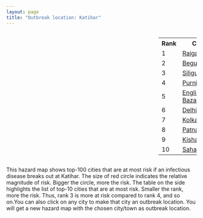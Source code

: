 ```yaml
---
layout: page
title: "Outbreak location: Katihar"
---
```

<div style="width: 100%; overflow: auto;">
<div style="width: 75%; float: left;">
<div id="mapid">
<script src="https://buda-magenta.github.io/hazard_map/load_map.js"></script>

<script>
var marker_outbreak = L.marker([25.560900, 87.647654],{"autoPan": true}).addTo(map); marker_outbreak.bindTooltip("Katihar").openTooltip();

var circle_1 = L.circle([25.680654, 88.124646], {"pane": "markerPane", "color": "red", "fill": true, "fillOpacity": 0.2, "fillRule": "evenodd", "lineCap": "round", "lineJoin": "round", "opacity": 1.0, "radius": 68097, "stroke": true, "weight": 3}).addTo(map);
circle_1.bindTooltip("Raiganj<br>rank: 1<br>hazard index: 0.068097")
circle_1.bindPopup('<a href="https://buda-magenta.github.io/hazard_map/Raiganj">Raiganj</a>')

var circle_2 = L.circle([25.512719, 86.090571], {"pane": "markerPane", "color": "red", "fill": true, "fillOpacity": 0.2, "fillRule": "evenodd", "lineCap": "round", "lineJoin": "round", "opacity": 1.0, "radius": 66455, "stroke": true, "weight": 3}).addTo(map);
circle_2.bindTooltip("Begusarai<br>rank: 2<br>hazard index: 0.066455")
circle_2.bindPopup('<a href="https://buda-magenta.github.io/hazard_map/Begusarai">Begusarai</a>')

var circle_3 = L.circle([26.716413, 88.430992], {"pane": "markerPane", "color": "red", "fill": true, "fillOpacity": 0.2, "fillRule": "evenodd", "lineCap": "round", "lineJoin": "round", "opacity": 1.0, "radius": 41022, "stroke": true, "weight": 3}).addTo(map);
circle_3.bindTooltip("Siliguri<br>rank: 3<br>hazard index: 0.041023")
circle_3.bindPopup('<a href="https://buda-magenta.github.io/hazard_map/Siliguri">Siliguri</a>')

var circle_4 = L.circle([26.000000, 87.500000], {"pane": "markerPane", "color": "red", "fill": true, "fillOpacity": 0.2, "fillRule": "evenodd", "lineCap": "round", "lineJoin": "round", "opacity": 1.0, "radius": 40676, "stroke": true, "weight": 3}).addTo(map);
circle_4.bindTooltip("Purnia<br>rank: 4<br>hazard index: 0.040676")
circle_4.bindPopup('<a href="https://buda-magenta.github.io/hazard_map/Purnia">Purnia</a>')

var circle_5 = L.circle([24.965712, 88.127778], {"pane": "markerPane", "color": "red", "fill": true, "fillOpacity": 0.2, "fillRule": "evenodd", "lineCap": "round", "lineJoin": "round", "opacity": 1.0, "radius": 18860, "stroke": true, "weight": 3}).addTo(map);
circle_5.bindTooltip("English Bazar<br>rank: 5<br>hazard index: 0.018860")
circle_5.bindPopup('<a href="https://buda-magenta.github.io/hazard_map/English_Bazar">English Bazar</a>')

var circle_6 = L.circle([28.651718, 77.221939], {"pane": "markerPane", "color": "red", "fill": true, "fillOpacity": 0.2, "fillRule": "evenodd", "lineCap": "round", "lineJoin": "round", "opacity": 1.0, "radius": 17809, "stroke": true, "weight": 3}).addTo(map);
circle_6.bindTooltip("Delhi<br>rank: 6<br>hazard index: 0.017809")
circle_6.bindPopup('<a href="https://buda-magenta.github.io/hazard_map/Delhi">Delhi</a>')

var circle_7 = L.circle([22.541418, 88.357691], {"pane": "markerPane", "color": "red", "fill": true, "fillOpacity": 0.2, "fillRule": "evenodd", "lineCap": "round", "lineJoin": "round", "opacity": 1.0, "radius": 16831, "stroke": true, "weight": 3}).addTo(map);
circle_7.bindTooltip("Kolkata<br>rank: 7<br>hazard index: 0.016831")
circle_7.bindPopup('<a href="https://buda-magenta.github.io/hazard_map/Kolkata">Kolkata</a>')

var circle_8 = L.circle([25.609324, 85.123525], {"pane": "markerPane", "color": "red", "fill": true, "fillOpacity": 0.2, "fillRule": "evenodd", "lineCap": "round", "lineJoin": "round", "opacity": 1.0, "radius": 14185, "stroke": true, "weight": 3}).addTo(map);
circle_8.bindTooltip("Patna<br>rank: 8<br>hazard index: 0.014186")
circle_8.bindPopup('<a href="https://buda-magenta.github.io/hazard_map/Patna">Patna</a>')

var circle_9 = L.circle([26.298638, 87.953148], {"pane": "markerPane", "color": "red", "fill": true, "fillOpacity": 0.2, "fillRule": "evenodd", "lineCap": "round", "lineJoin": "round", "opacity": 1.0, "radius": 12810, "stroke": true, "weight": 3}).addTo(map);
circle_9.bindTooltip("Kishanganj<br>rank: 9<br>hazard index: 0.012810")
circle_9.bindPopup('<a href="https://buda-magenta.github.io/hazard_map/Kishanganj">Kishanganj</a>')

var circle_10 = L.circle([25.832642, 86.614893], {"pane": "markerPane", "color": "red", "fill": true, "fillOpacity": 0.2, "fillRule": "evenodd", "lineCap": "round", "lineJoin": "round", "opacity": 1.0, "radius": 11995, "stroke": true, "weight": 3}).addTo(map);
circle_10.bindTooltip("Saharsa<br>rank: 10<br>hazard index: 0.011995")
circle_10.bindPopup('<a href="https://buda-magenta.github.io/hazard_map/Saharsa">Saharsa</a>')

var circle_11 = L.circle([26.083143, 86.032571], {"pane": "markerPane", "color": "red", "fill": true, "fillOpacity": 0.2, "fillRule": "evenodd", "lineCap": "round", "lineJoin": "round", "opacity": 1.0, "radius": 10270, "stroke": true, "weight": 3}).addTo(map);
circle_11.bindTooltip("Darbhanga<br>rank: 11<br>hazard index: 0.010270")
circle_11.bindPopup('<a href="https://buda-magenta.github.io/hazard_map/Darbhanga">Darbhanga</a>')

var circle_12 = L.circle([23.687130, 86.974659], {"pane": "markerPane", "color": "red", "fill": true, "fillOpacity": 0.2, "fillRule": "evenodd", "lineCap": "round", "lineJoin": "round", "opacity": 1.0, "radius": 7095, "stroke": true, "weight": 3}).addTo(map);
circle_12.bindTooltip("Asansol<br>rank: 12<br>hazard index: 0.007096")
circle_12.bindPopup('<a href="https://buda-magenta.github.io/hazard_map/Asansol">Asansol</a>')

var circle_13 = L.circle([26.180598, 91.753943], {"pane": "markerPane", "color": "red", "fill": true, "fillOpacity": 0.2, "fillRule": "evenodd", "lineCap": "round", "lineJoin": "round", "opacity": 1.0, "radius": 5857, "stroke": true, "weight": 3}).addTo(map);
circle_13.bindTooltip("Guwahati<br>rank: 13<br>hazard index: 0.005858")
circle_13.bindPopup('<a href="https://buda-magenta.github.io/hazard_map/Guwahati">Guwahati</a>')

var circle_14 = L.circle([25.286698, 87.132254], {"pane": "markerPane", "color": "red", "fill": true, "fillOpacity": 0.2, "fillRule": "evenodd", "lineCap": "round", "lineJoin": "round", "opacity": 1.0, "radius": 4614, "stroke": true, "weight": 3}).addTo(map);
circle_14.bindTooltip("Bhagalpur<br>rank: 14<br>hazard index: 0.004615")
circle_14.bindPopup('<a href="https://buda-magenta.github.io/hazard_map/Bhagalpur">Bhagalpur</a>')

var circle_15 = L.circle([26.626484, 88.734077], {"pane": "markerPane", "color": "red", "fill": true, "fillOpacity": 0.2, "fillRule": "evenodd", "lineCap": "round", "lineJoin": "round", "opacity": 1.0, "radius": 4254, "stroke": true, "weight": 3}).addTo(map);
circle_15.bindTooltip("Jalpaiguri<br>rank: 15<br>hazard index: 0.004255")
circle_15.bindPopup('<a href="https://buda-magenta.github.io/hazard_map/Jalpaiguri">Jalpaiguri</a>')

var circle_16 = L.circle([26.838100, 80.934600], {"pane": "markerPane", "color": "red", "fill": true, "fillOpacity": 0.2, "fillRule": "evenodd", "lineCap": "round", "lineJoin": "round", "opacity": 1.0, "radius": 4099, "stroke": true, "weight": 3}).addTo(map);
circle_16.bindTooltip("Lucknow<br>rank: 16<br>hazard index: 0.004099")
circle_16.bindPopup('<a href="https://buda-magenta.github.io/hazard_map/Lucknow">Lucknow</a>')

var circle_17 = L.circle([26.460914, 80.321759], {"pane": "markerPane", "color": "red", "fill": true, "fillOpacity": 0.2, "fillRule": "evenodd", "lineCap": "round", "lineJoin": "round", "opacity": 1.0, "radius": 4057, "stroke": true, "weight": 3}).addTo(map);
circle_17.bindTooltip("Kanpur<br>rank: 17<br>hazard index: 0.004057")
circle_17.bindPopup('<a href="https://buda-magenta.github.io/hazard_map/Kanpur">Kanpur</a>')

var circle_18 = L.circle([27.037755, 88.263176], {"pane": "markerPane", "color": "red", "fill": true, "fillOpacity": 0.2, "fillRule": "evenodd", "lineCap": "round", "lineJoin": "round", "opacity": 1.0, "radius": 2821, "stroke": true, "weight": 3}).addTo(map);
circle_18.bindTooltip("Darjeeling<br>rank: 18<br>hazard index: 0.002822")
circle_18.bindPopup('<a href="https://buda-magenta.github.io/hazard_map/Darjeeling">Darjeeling</a>')

var circle_19 = L.circle([23.535048, 87.338043], {"pane": "markerPane", "color": "red", "fill": true, "fillOpacity": 0.2, "fillRule": "evenodd", "lineCap": "round", "lineJoin": "round", "opacity": 1.0, "radius": 2673, "stroke": true, "weight": 3}).addTo(map);
circle_19.bindTooltip("Durgapur<br>rank: 19<br>hazard index: 0.002674")
circle_19.bindPopup('<a href="https://buda-magenta.github.io/hazard_map/Durgapur">Durgapur</a>')

var circle_20 = L.circle([25.263487, 88.789003], {"pane": "markerPane", "color": "red", "fill": true, "fillOpacity": 0.2, "fillRule": "evenodd", "lineCap": "round", "lineJoin": "round", "opacity": 1.0, "radius": 2396, "stroke": true, "weight": 3}).addTo(map);
circle_20.bindTooltip("Balurghat<br>rank: 20<br>hazard index: 0.002396")
circle_20.bindPopup('<a href="https://buda-magenta.github.io/hazard_map/Balurghat">Balurghat</a>')

var circle_21 = L.circle([26.698885, 88.320030], {"pane": "markerPane", "color": "red", "fill": true, "fillOpacity": 0.2, "fillRule": "evenodd", "lineCap": "round", "lineJoin": "round", "opacity": 1.0, "radius": 2073, "stroke": true, "weight": 3}).addTo(map);
circle_21.bindTooltip("Bagdogra<br>rank: 21<br>hazard index: 0.002073")
circle_21.bindPopup('<a href="https://buda-magenta.github.io/hazard_map/Bagdogra">Bagdogra</a>')

var circle_22 = L.circle([30.909016, 75.851601], {"pane": "markerPane", "color": "red", "fill": true, "fillOpacity": 0.2, "fillRule": "evenodd", "lineCap": "round", "lineJoin": "round", "opacity": 1.0, "radius": 2051, "stroke": true, "weight": 3}).addTo(map);
circle_22.bindTooltip("Ludhiana<br>rank: 22<br>hazard index: 0.002051")
circle_22.bindPopup('<a href="https://buda-magenta.github.io/hazard_map/Ludhiana">Ludhiana</a>')

var circle_23 = L.circle([31.634308, 74.873679], {"pane": "markerPane", "color": "red", "fill": true, "fillOpacity": 0.2, "fillRule": "evenodd", "lineCap": "round", "lineJoin": "round", "opacity": 1.0, "radius": 1418, "stroke": true, "weight": 3}).addTo(map);
circle_23.bindTooltip("Amritsar<br>rank: 23<br>hazard index: 0.001418")
circle_23.bindPopup('<a href="https://buda-magenta.github.io/hazard_map/Amritsar">Amritsar</a>')

var circle_24 = L.circle([23.250000, 87.750000], {"pane": "markerPane", "color": "red", "fill": true, "fillOpacity": 0.2, "fillRule": "evenodd", "lineCap": "round", "lineJoin": "round", "opacity": 1.0, "radius": 1319, "stroke": true, "weight": 3}).addTo(map);
circle_24.bindTooltip("Barddhaman<br>rank: 24<br>hazard index: 0.001319")
circle_24.bindPopup('<a href="https://buda-magenta.github.io/hazard_map/Barddhaman">Barddhaman</a>')

var circle_25 = L.circle([27.876990, 78.137290], {"pane": "markerPane", "color": "red", "fill": true, "fillOpacity": 0.2, "fillRule": "evenodd", "lineCap": "round", "lineJoin": "round", "opacity": 1.0, "radius": 1238, "stroke": true, "weight": 3}).addTo(map);
circle_25.bindTooltip("Aligarh<br>rank: 25<br>hazard index: 0.001239")
circle_25.bindPopup('<a href="https://buda-magenta.github.io/hazard_map/Aligarh">Aligarh</a>')

var circle_26 = L.circle([31.292011, 75.568058], {"pane": "markerPane", "color": "red", "fill": true, "fillOpacity": 0.2, "fillRule": "evenodd", "lineCap": "round", "lineJoin": "round", "opacity": 1.0, "radius": 1095, "stroke": true, "weight": 3}).addTo(map);
circle_26.bindTooltip("Jalandhar<br>rank: 26<br>hazard index: 0.001096")
circle_26.bindPopup('<a href="https://buda-magenta.github.io/hazard_map/Jalandhar">Jalandhar</a>')

var circle_27 = L.circle([24.379576, 88.585573], {"pane": "markerPane", "color": "red", "fill": true, "fillOpacity": 0.2, "fillRule": "evenodd", "lineCap": "round", "lineJoin": "round", "opacity": 1.0, "radius": 1016, "stroke": true, "weight": 3}).addTo(map);
circle_27.bindTooltip("Baharampur<br>rank: 27<br>hazard index: 0.001017")
circle_27.bindPopup('<a href="https://buda-magenta.github.io/hazard_map/Baharampur">Baharampur</a>')

var circle_28 = L.circle([26.671329, 83.364583], {"pane": "markerPane", "color": "red", "fill": true, "fillOpacity": 0.2, "fillRule": "evenodd", "lineCap": "round", "lineJoin": "round", "opacity": 1.0, "radius": 976, "stroke": true, "weight": 3}).addTo(map);
circle_28.bindTooltip("Gorakhpur<br>rank: 28<br>hazard index: 0.000976")
circle_28.bindPopup('<a href="https://buda-magenta.github.io/hazard_map/Gorakhpur">Gorakhpur</a>')

var circle_29 = L.circle([25.220812, 86.517204], {"pane": "markerPane", "color": "red", "fill": true, "fillOpacity": 0.2, "fillRule": "evenodd", "lineCap": "round", "lineJoin": "round", "opacity": 1.0, "radius": 959, "stroke": true, "weight": 3}).addTo(map);
circle_29.bindTooltip("Munger<br>rank: 29<br>hazard index: 0.000960")
circle_29.bindPopup('<a href="https://buda-magenta.github.io/hazard_map/Munger">Munger</a>')

var circle_30 = L.circle([26.148658, 85.340013], {"pane": "markerPane", "color": "red", "fill": true, "fillOpacity": 0.2, "fillRule": "evenodd", "lineCap": "round", "lineJoin": "round", "opacity": 1.0, "radius": 881, "stroke": true, "weight": 3}).addTo(map);
circle_30.bindTooltip("Muzaffarpur<br>rank: 30<br>hazard index: 0.000881")
circle_30.bindPopup('<a href="https://buda-magenta.github.io/hazard_map/Muzaffarpur">Muzaffarpur</a>')

var circle_31 = L.circle([24.476642, 86.606732], {"pane": "markerPane", "color": "red", "fill": true, "fillOpacity": 0.2, "fillRule": "evenodd", "lineCap": "round", "lineJoin": "round", "opacity": 1.0, "radius": 824, "stroke": true, "weight": 3}).addTo(map);
circle_31.bindTooltip("Deoghar<br>rank: 31<br>hazard index: 0.000825")
circle_31.bindPopup('<a href="https://buda-magenta.github.io/hazard_map/Deoghar">Deoghar</a>')

var circle_32 = L.circle([22.707369, 88.374437], {"pane": "markerPane", "color": "red", "fill": true, "fillOpacity": 0.2, "fillRule": "evenodd", "lineCap": "round", "lineJoin": "round", "opacity": 1.0, "radius": 801, "stroke": true, "weight": 3}).addTo(map);
circle_32.bindTooltip("Baranagar<br>rank: 32<br>hazard index: 0.000802")
circle_32.bindPopup('<a href="https://buda-magenta.github.io/hazard_map/Baranagar">Baranagar</a>')

var circle_33 = L.circle([25.133173, 86.525040], {"pane": "markerPane", "color": "red", "fill": true, "fillOpacity": 0.2, "fillRule": "evenodd", "lineCap": "round", "lineJoin": "round", "opacity": 1.0, "radius": 768, "stroke": true, "weight": 3}).addTo(map);
circle_33.bindTooltip("Kharagpur<br>rank: 33<br>hazard index: 0.000768")
circle_33.bindPopup('<a href="https://buda-magenta.github.io/hazard_map/Kharagpur">Kharagpur</a>')

var circle_34 = L.circle([27.177366, 78.389912], {"pane": "markerPane", "color": "red", "fill": true, "fillOpacity": 0.2, "fillRule": "evenodd", "lineCap": "round", "lineJoin": "round", "opacity": 1.0, "radius": 752, "stroke": true, "weight": 3}).addTo(map);
circle_34.bindTooltip("Firozabad<br>rank: 34<br>hazard index: 0.000752")
circle_34.bindPopup('<a href="https://buda-magenta.github.io/hazard_map/Firozabad">Firozabad</a>')

var circle_35 = L.circle([24.796436, 85.007956], {"pane": "markerPane", "color": "red", "fill": true, "fillOpacity": 0.2, "fillRule": "evenodd", "lineCap": "round", "lineJoin": "round", "opacity": 1.0, "radius": 723, "stroke": true, "weight": 3}).addTo(map);
circle_35.bindTooltip("Gaya<br>rank: 35<br>hazard index: 0.000723")
circle_35.bindPopup('<a href="https://buda-magenta.github.io/hazard_map/Gaya">Gaya</a>')

var circle_36 = L.circle([23.795281, 86.430964], {"pane": "markerPane", "color": "red", "fill": true, "fillOpacity": 0.2, "fillRule": "evenodd", "lineCap": "round", "lineJoin": "round", "opacity": 1.0, "radius": 700, "stroke": true, "weight": 3}).addTo(map);
circle_36.bindTooltip("Dhanbad<br>rank: 36<br>hazard index: 0.000700")
circle_36.bindPopup('<a href="https://buda-magenta.github.io/hazard_map/Dhanbad">Dhanbad</a>')

var circle_37 = L.circle([27.484460, 94.901945], {"pane": "markerPane", "color": "red", "fill": true, "fillOpacity": 0.2, "fillRule": "evenodd", "lineCap": "round", "lineJoin": "round", "opacity": 1.0, "radius": 664, "stroke": true, "weight": 3}).addTo(map);
circle_37.bindTooltip("Dibrugarh<br>rank: 37<br>hazard index: 0.000664")
circle_37.bindPopup('<a href="https://buda-magenta.github.io/hazard_map/Dibrugarh">Dibrugarh</a>')

var circle_38 = L.circle([25.623400, 85.041700], {"pane": "markerPane", "color": "red", "fill": true, "fillOpacity": 0.2, "fillRule": "evenodd", "lineCap": "round", "lineJoin": "round", "opacity": 1.0, "radius": 514, "stroke": true, "weight": 3}).addTo(map);
circle_38.bindTooltip("Dinapur Nizamat<br>rank: 38<br>hazard index: 0.000514")
circle_38.bindPopup('<a href="https://buda-magenta.github.io/hazard_map/Dinapur_Nizamat">Dinapur Nizamat</a>')

var circle_39 = L.circle([22.591260, 88.390964], {"pane": "markerPane", "color": "red", "fill": true, "fillOpacity": 0.2, "fillRule": "evenodd", "lineCap": "round", "lineJoin": "round", "opacity": 1.0, "radius": 492, "stroke": true, "weight": 3}).addTo(map);
circle_39.bindTooltip("Bidhan Nagar<br>rank: 39<br>hazard index: 0.000493")
circle_39.bindPopup('<a href="https://buda-magenta.github.io/hazard_map/Bidhan_Nagar">Bidhan Nagar</a>')

var circle_40 = L.circle([25.913591, 93.728371], {"pane": "markerPane", "color": "red", "fill": true, "fillOpacity": 0.2, "fillRule": "evenodd", "lineCap": "round", "lineJoin": "round", "opacity": 1.0, "radius": 466, "stroke": true, "weight": 3}).addTo(map);
circle_40.bindTooltip("Dimapur<br>rank: 40<br>hazard index: 0.000467")
circle_40.bindPopup('<a href="https://buda-magenta.github.io/hazard_map/Dimapur">Dimapur</a>')

var circle_41 = L.circle([23.388901, 88.372439], {"pane": "markerPane", "color": "red", "fill": true, "fillOpacity": 0.2, "fillRule": "evenodd", "lineCap": "round", "lineJoin": "round", "opacity": 1.0, "radius": 463, "stroke": true, "weight": 3}).addTo(map);
circle_41.bindTooltip("Nabadwip<br>rank: 41<br>hazard index: 0.000464")
circle_41.bindPopup('<a href="https://buda-magenta.github.io/hazard_map/Nabadwip">Nabadwip</a>')

var circle_42 = L.circle([25.329791, 86.456777], {"pane": "markerPane", "color": "red", "fill": true, "fillOpacity": 0.2, "fillRule": "evenodd", "lineCap": "round", "lineJoin": "round", "opacity": 1.0, "radius": 434, "stroke": true, "weight": 3}).addTo(map);
circle_42.bindTooltip("Jamalpur<br>rank: 42<br>hazard index: 0.000435")
circle_42.bindPopup('<a href="https://buda-magenta.github.io/hazard_map/Jamalpur">Jamalpur</a>')

var circle_43 = L.circle([25.623457, 84.596839], {"pane": "markerPane", "color": "red", "fill": true, "fillOpacity": 0.2, "fillRule": "evenodd", "lineCap": "round", "lineJoin": "round", "opacity": 1.0, "radius": 392, "stroke": true, "weight": 3}).addTo(map);
circle_43.bindTooltip("Arrah<br>rank: 43<br>hazard index: 0.000392")
circle_43.bindPopup('<a href="https://buda-magenta.github.io/hazard_map/Arrah">Arrah</a>')

var circle_44 = L.circle([23.370035, 85.325013], {"pane": "markerPane", "color": "red", "fill": true, "fillOpacity": 0.2, "fillRule": "evenodd", "lineCap": "round", "lineJoin": "round", "opacity": 1.0, "radius": 382, "stroke": true, "weight": 3}).addTo(map);
circle_44.bindTooltip("Ranchi<br>rank: 44<br>hazard index: 0.000382")
circle_44.bindPopup('<a href="https://buda-magenta.github.io/hazard_map/Ranchi">Ranchi</a>')

var circle_45 = L.circle([22.794910, 88.331772], {"pane": "markerPane", "color": "red", "fill": true, "fillOpacity": 0.2, "fillRule": "evenodd", "lineCap": "round", "lineJoin": "round", "opacity": 1.0, "radius": 370, "stroke": true, "weight": 3}).addTo(map);
circle_45.bindTooltip("Baidyabati<br>rank: 45<br>hazard index: 0.000371")
circle_45.bindPopup('<a href="https://buda-magenta.github.io/hazard_map/Baidyabati">Baidyabati</a>')

var circle_46 = L.circle([29.391275, 76.977168], {"pane": "markerPane", "color": "red", "fill": true, "fillOpacity": 0.2, "fillRule": "evenodd", "lineCap": "round", "lineJoin": "round", "opacity": 1.0, "radius": 364, "stroke": true, "weight": 3}).addTo(map);
circle_46.bindTooltip("Panipat<br>rank: 46<br>hazard index: 0.000364")
circle_46.bindPopup('<a href="https://buda-magenta.github.io/hazard_map/Panipat">Panipat</a>')

var circle_47 = L.circle([29.680327, 76.989625], {"pane": "markerPane", "color": "red", "fill": true, "fillOpacity": 0.2, "fillRule": "evenodd", "lineCap": "round", "lineJoin": "round", "opacity": 1.0, "radius": 355, "stroke": true, "weight": 3}).addTo(map);
circle_47.bindTooltip("Karnal<br>rank: 47<br>hazard index: 0.000355")
circle_47.bindPopup('<a href="https://buda-magenta.github.io/hazard_map/Karnal">Karnal</a>')

var circle_48 = L.circle([29.003314, 77.016732], {"pane": "markerPane", "color": "red", "fill": true, "fillOpacity": 0.2, "fillRule": "evenodd", "lineCap": "round", "lineJoin": "round", "opacity": 1.0, "radius": 342, "stroke": true, "weight": 3}).addTo(map);
circle_48.bindTooltip("Sonipat<br>rank: 48<br>hazard index: 0.000343")
circle_48.bindPopup('<a href="https://buda-magenta.github.io/hazard_map/Sonipat">Sonipat</a>')

var circle_49 = L.circle([26.718324, 79.090254], {"pane": "markerPane", "color": "red", "fill": true, "fillOpacity": 0.2, "fillRule": "evenodd", "lineCap": "round", "lineJoin": "round", "opacity": 1.0, "radius": 323, "stroke": true, "weight": 3}).addTo(map);
circle_49.bindTooltip("Etawah<br>rank: 49<br>hazard index: 0.000323")
circle_49.bindPopup('<a href="https://buda-magenta.github.io/hazard_map/Etawah">Etawah</a>')

var circle_50 = L.circle([22.965365, 88.403973], {"pane": "markerPane", "color": "red", "fill": true, "fillOpacity": 0.2, "fillRule": "evenodd", "lineCap": "round", "lineJoin": "round", "opacity": 1.0, "radius": 318, "stroke": true, "weight": 3}).addTo(map);
circle_50.bindTooltip("Bansberia<br>rank: 50<br>hazard index: 0.000318")
circle_50.bindPopup('<a href="https://buda-magenta.github.io/hazard_map/Bansberia">Bansberia</a>')

var circle_51 = L.circle([22.974972, 88.434592], {"pane": "markerPane", "color": "red", "fill": true, "fillOpacity": 0.2, "fillRule": "evenodd", "lineCap": "round", "lineJoin": "round", "opacity": 1.0, "radius": 308, "stroke": true, "weight": 3}).addTo(map);
circle_51.bindTooltip("Kalyani<br>rank: 51<br>hazard index: 0.000308")
circle_51.bindPopup('<a href="https://buda-magenta.github.io/hazard_map/Kalyani">Kalyani</a>')

var circle_52 = L.circle([19.075990, 72.877393], {"pane": "markerPane", "color": "red", "fill": true, "fillOpacity": 0.2, "fillRule": "evenodd", "lineCap": "round", "lineJoin": "round", "opacity": 1.0, "radius": 305, "stroke": true, "weight": 3}).addTo(map);
circle_52.bindTooltip("Mumbai<br>rank: 52<br>hazard index: 0.000306")
circle_52.bindPopup('<a href="https://buda-magenta.github.io/hazard_map/Mumbai">Mumbai</a>')

var circle_53 = L.circle([25.720581, 85.255560], {"pane": "markerPane", "color": "red", "fill": true, "fillOpacity": 0.2, "fillRule": "evenodd", "lineCap": "round", "lineJoin": "round", "opacity": 1.0, "radius": 288, "stroke": true, "weight": 3}).addTo(map);
circle_53.bindTooltip("Hajipur<br>rank: 53<br>hazard index: 0.000289")
circle_53.bindPopup('<a href="https://buda-magenta.github.io/hazard_map/Hajipur">Hajipur</a>')

var circle_54 = L.circle([27.329046, 88.612267], {"pane": "markerPane", "color": "red", "fill": true, "fillOpacity": 0.2, "fillRule": "evenodd", "lineCap": "round", "lineJoin": "round", "opacity": 1.0, "radius": 283, "stroke": true, "weight": 3}).addTo(map);
circle_54.bindTooltip("Gangtok<br>rank: 54<br>hazard index: 0.000284")
circle_54.bindPopup('<a href="https://buda-magenta.github.io/hazard_map/Gangtok">Gangtok</a>')

var circle_55 = L.circle([25.773344, 84.784977], {"pane": "markerPane", "color": "red", "fill": true, "fillOpacity": 0.2, "fillRule": "evenodd", "lineCap": "round", "lineJoin": "round", "opacity": 1.0, "radius": 262, "stroke": true, "weight": 3}).addTo(map);
circle_55.bindTooltip("Chapra<br>rank: 55<br>hazard index: 0.000263")
circle_55.bindPopup('<a href="https://buda-magenta.github.io/hazard_map/Chapra">Chapra</a>')

var circle_56 = L.circle([28.428262, 77.002700], {"pane": "markerPane", "color": "red", "fill": true, "fillOpacity": 0.2, "fillRule": "evenodd", "lineCap": "round", "lineJoin": "round", "opacity": 1.0, "radius": 251, "stroke": true, "weight": 3}).addTo(map);
circle_56.bindTooltip("Gurgaon<br>rank: 56<br>hazard index: 0.000252")
circle_56.bindPopup('<a href="https://buda-magenta.github.io/hazard_map/Gurgaon">Gurgaon</a>')

var circle_57 = L.circle([22.472223, 88.093845], {"pane": "markerPane", "color": "red", "fill": true, "fillOpacity": 0.2, "fillRule": "evenodd", "lineCap": "round", "lineJoin": "round", "opacity": 1.0, "radius": 246, "stroke": true, "weight": 3}).addTo(map);
circle_57.bindTooltip("Uluberia<br>rank: 57<br>hazard index: 0.000246")
circle_57.bindPopup('<a href="https://buda-magenta.github.io/hazard_map/Uluberia">Uluberia</a>')

var circle_58 = L.circle([28.402979, 77.310384], {"pane": "markerPane", "color": "red", "fill": true, "fillOpacity": 0.2, "fillRule": "evenodd", "lineCap": "round", "lineJoin": "round", "opacity": 1.0, "radius": 231, "stroke": true, "weight": 3}).addTo(map);
circle_58.bindTooltip("Faridabad<br>rank: 58<br>hazard index: 0.000231")
circle_58.bindPopup('<a href="https://buda-magenta.github.io/hazard_map/Faridabad">Faridabad</a>')

var circle_59 = L.circle([26.575504, 80.613762], {"pane": "markerPane", "color": "red", "fill": true, "fillOpacity": 0.2, "fillRule": "evenodd", "lineCap": "round", "lineJoin": "round", "opacity": 1.0, "radius": 221, "stroke": true, "weight": 3}).addTo(map);
circle_59.bindTooltip("Unnao<br>rank: 59<br>hazard index: 0.000221")
circle_59.bindPopup('<a href="https://buda-magenta.github.io/hazard_map/Unnao">Unnao</a>')

var circle_60 = L.circle([23.831238, 91.282382], {"pane": "markerPane", "color": "red", "fill": true, "fillOpacity": 0.2, "fillRule": "evenodd", "lineCap": "round", "lineJoin": "round", "opacity": 1.0, "radius": 206, "stroke": true, "weight": 3}).addTo(map);
circle_60.bindTooltip("Agartala<br>rank: 60<br>hazard index: 0.000206")
circle_60.bindPopup('<a href="https://buda-magenta.github.io/hazard_map/Agartala">Agartala</a>')

var circle_61 = L.circle([25.531031, 78.652689], {"pane": "markerPane", "color": "red", "fill": true, "fillOpacity": 0.2, "fillRule": "evenodd", "lineCap": "round", "lineJoin": "round", "opacity": 1.0, "radius": 206, "stroke": true, "weight": 3}).addTo(map);
circle_61.bindTooltip("Jhansi<br>rank: 61<br>hazard index: 0.000206")
circle_61.bindPopup('<a href="https://buda-magenta.github.io/hazard_map/Jhansi">Jhansi</a>')

var circle_62 = L.circle([22.890183, 88.426939], {"pane": "markerPane", "color": "red", "fill": true, "fillOpacity": 0.2, "fillRule": "evenodd", "lineCap": "round", "lineJoin": "round", "opacity": 1.0, "radius": 192, "stroke": true, "weight": 3}).addTo(map);
circle_62.bindTooltip("Naihati<br>rank: 62<br>hazard index: 0.000192")
circle_62.bindPopup('<a href="https://buda-magenta.github.io/hazard_map/Naihati">Naihati</a>')

var circle_63 = L.circle([24.817861, 92.756221], {"pane": "markerPane", "color": "red", "fill": true, "fillOpacity": 0.2, "fillRule": "evenodd", "lineCap": "round", "lineJoin": "round", "opacity": 1.0, "radius": 186, "stroke": true, "weight": 3}).addTo(map);
circle_63.bindTooltip("Silchar<br>rank: 63<br>hazard index: 0.000187")
circle_63.bindPopup('<a href="https://buda-magenta.github.io/hazard_map/Silchar">Silchar</a>')

var circle_64 = L.circle([28.901090, 76.580194], {"pane": "markerPane", "color": "red", "fill": true, "fillOpacity": 0.2, "fillRule": "evenodd", "lineCap": "round", "lineJoin": "round", "opacity": 1.0, "radius": 183, "stroke": true, "weight": 3}).addTo(map);
circle_64.bindTooltip("Rohtak<br>rank: 64<br>hazard index: 0.000183")
circle_64.bindPopup('<a href="https://buda-magenta.github.io/hazard_map/Rohtak">Rohtak</a>')

var circle_65 = L.circle([25.205305, 85.514612], {"pane": "markerPane", "color": "red", "fill": true, "fillOpacity": 0.2, "fillRule": "evenodd", "lineCap": "round", "lineJoin": "round", "opacity": 1.0, "radius": 179, "stroke": true, "weight": 3}).addTo(map);
circle_65.bindTooltip("Biharsharif<br>rank: 65<br>hazard index: 0.000179")
circle_65.bindPopup('<a href="https://buda-magenta.github.io/hazard_map/Biharsharif">Biharsharif</a>')

var circle_66 = L.circle([26.131004, 84.391257], {"pane": "markerPane", "color": "red", "fill": true, "fillOpacity": 0.2, "fillRule": "evenodd", "lineCap": "round", "lineJoin": "round", "opacity": 1.0, "radius": 172, "stroke": true, "weight": 3}).addTo(map);
circle_66.bindTooltip("Siwan<br>rank: 66<br>hazard index: 0.000173")
circle_66.bindPopup('<a href="https://buda-magenta.github.io/hazard_map/Siwan">Siwan</a>')

var circle_67 = L.circle([27.573243, 78.111739], {"pane": "markerPane", "color": "red", "fill": true, "fillOpacity": 0.2, "fillRule": "evenodd", "lineCap": "round", "lineJoin": "round", "opacity": 1.0, "radius": 171, "stroke": true, "weight": 3}).addTo(map);
circle_67.bindTooltip("Hathras<br>rank: 67<br>hazard index: 0.000172")
circle_67.bindPopup('<a href="https://buda-magenta.github.io/hazard_map/Hathras">Hathras</a>')

var circle_68 = L.circle([26.423847, 83.762732], {"pane": "markerPane", "color": "red", "fill": true, "fillOpacity": 0.2, "fillRule": "evenodd", "lineCap": "round", "lineJoin": "round", "opacity": 1.0, "radius": 165, "stroke": true, "weight": 3}).addTo(map);
circle_68.bindTooltip("Deoria<br>rank: 68<br>hazard index: 0.000166")
circle_68.bindPopup('<a href="https://buda-magenta.github.io/hazard_map/Deoria">Deoria</a>')

var circle_69 = L.circle([27.109667, 81.918329], {"pane": "markerPane", "color": "red", "fill": true, "fillOpacity": 0.2, "fillRule": "evenodd", "lineCap": "round", "lineJoin": "round", "opacity": 1.0, "radius": 164, "stroke": true, "weight": 3}).addTo(map);
circle_69.bindTooltip("Gonda<br>rank: 69<br>hazard index: 0.000165")
circle_69.bindPopup('<a href="https://buda-magenta.github.io/hazard_map/Gonda">Gonda</a>')

var circle_70 = L.circle([25.152471, 85.006878], {"pane": "markerPane", "color": "red", "fill": true, "fillOpacity": 0.2, "fillRule": "evenodd", "lineCap": "round", "lineJoin": "round", "opacity": 1.0, "radius": 163, "stroke": true, "weight": 3}).addTo(map);
circle_70.bindTooltip("Jehanabad<br>rank: 70<br>hazard index: 0.000164")
circle_70.bindPopup('<a href="https://buda-magenta.github.io/hazard_map/Jehanabad">Jehanabad</a>')

var circle_71 = L.circle([25.438130, 81.833800], {"pane": "markerPane", "color": "red", "fill": true, "fillOpacity": 0.2, "fillRule": "evenodd", "lineCap": "round", "lineJoin": "round", "opacity": 1.0, "radius": 160, "stroke": true, "weight": 3}).addTo(map);
circle_71.bindTooltip("Allahabad<br>rank: 71<br>hazard index: 0.000161")
circle_71.bindPopup('<a href="https://buda-magenta.github.io/hazard_map/Allahabad">Allahabad</a>')

var circle_72 = L.circle([12.979120, 77.591300], {"pane": "markerPane", "color": "red", "fill": true, "fillOpacity": 0.2, "fillRule": "evenodd", "lineCap": "round", "lineJoin": "round", "opacity": 1.0, "radius": 160, "stroke": true, "weight": 3}).addTo(map);
circle_72.bindTooltip("Bangalore<br>rank: 72<br>hazard index: 0.000161")
circle_72.bindPopup('<a href="https://buda-magenta.github.io/hazard_map/Bangalore">Bangalore</a>')

var circle_73 = L.circle([28.863842, 78.805778], {"pane": "markerPane", "color": "red", "fill": true, "fillOpacity": 0.2, "fillRule": "evenodd", "lineCap": "round", "lineJoin": "round", "opacity": 1.0, "radius": 160, "stroke": true, "weight": 3}).addTo(map);
circle_73.bindTooltip("Moradabad<br>rank: 73<br>hazard index: 0.000161")
circle_73.bindPopup('<a href="https://buda-magenta.github.io/hazard_map/Moradabad">Moradabad</a>')

var circle_74 = L.circle([25.565691, 80.063489], {"pane": "markerPane", "color": "red", "fill": true, "fillOpacity": 0.2, "fillRule": "evenodd", "lineCap": "round", "lineJoin": "round", "opacity": 1.0, "radius": 158, "stroke": true, "weight": 3}).addTo(map);
circle_74.bindTooltip("Khanna<br>rank: 74<br>hazard index: 0.000159")
circle_74.bindPopup('<a href="https://buda-magenta.github.io/hazard_map/Khanna">Khanna</a>')

var circle_75 = L.circle([29.000653, 77.768229], {"pane": "markerPane", "color": "red", "fill": true, "fillOpacity": 0.2, "fillRule": "evenodd", "lineCap": "round", "lineJoin": "round", "opacity": 1.0, "radius": 155, "stroke": true, "weight": 3}).addTo(map);
circle_75.bindTooltip("Meerut<br>rank: 75<br>hazard index: 0.000155")
circle_75.bindPopup('<a href="https://buda-magenta.github.io/hazard_map/Meerut">Meerut</a>')

var circle_76 = L.circle([22.695034, 88.377060], {"pane": "markerPane", "color": "red", "fill": true, "fillOpacity": 0.2, "fillRule": "evenodd", "lineCap": "round", "lineJoin": "round", "opacity": 1.0, "radius": 147, "stroke": true, "weight": 3}).addTo(map);
circle_76.bindTooltip("Panihati<br>rank: 76<br>hazard index: 0.000147")
circle_76.bindPopup('<a href="https://buda-magenta.github.io/hazard_map/Panihati">Panihati</a>')

var circle_77 = L.circle([23.699128, 85.991069], {"pane": "markerPane", "color": "red", "fill": true, "fillOpacity": 0.2, "fillRule": "evenodd", "lineCap": "round", "lineJoin": "round", "opacity": 1.0, "radius": 147, "stroke": true, "weight": 3}).addTo(map);
circle_77.bindTooltip("Bokaro<br>rank: 77<br>hazard index: 0.000147")
circle_77.bindPopup('<a href="https://buda-magenta.github.io/hazard_map/Bokaro">Bokaro</a>')

var circle_78 = L.circle([26.724789, 82.793269], {"pane": "markerPane", "color": "red", "fill": true, "fillOpacity": 0.2, "fillRule": "evenodd", "lineCap": "round", "lineJoin": "round", "opacity": 1.0, "radius": 145, "stroke": true, "weight": 3}).addTo(map);
circle_78.bindTooltip("Basti<br>rank: 78<br>hazard index: 0.000145")
circle_78.bindPopup('<a href="https://buda-magenta.github.io/hazard_map/Basti">Basti</a>')

var circle_79 = L.circle([28.205907, 77.875714], {"pane": "markerPane", "color": "red", "fill": true, "fillOpacity": 0.2, "fillRule": "evenodd", "lineCap": "round", "lineJoin": "round", "opacity": 1.0, "radius": 138, "stroke": true, "weight": 3}).addTo(map);
circle_79.bindTooltip("Khurja<br>rank: 79<br>hazard index: 0.000138")
circle_79.bindPopup('<a href="https://buda-magenta.github.io/hazard_map/Khurja">Khurja</a>')

var circle_80 = L.circle([30.384367, 76.770421], {"pane": "markerPane", "color": "red", "fill": true, "fillOpacity": 0.2, "fillRule": "evenodd", "lineCap": "round", "lineJoin": "round", "opacity": 1.0, "radius": 134, "stroke": true, "weight": 3}).addTo(map);
circle_80.bindTooltip("Ambala<br>rank: 80<br>hazard index: 0.000134")
circle_80.bindPopup('<a href="https://buda-magenta.github.io/hazard_map/Ambala">Ambala</a>')

var circle_81 = L.circle([25.335649, 83.007629], {"pane": "markerPane", "color": "red", "fill": true, "fillOpacity": 0.2, "fillRule": "evenodd", "lineCap": "round", "lineJoin": "round", "opacity": 1.0, "radius": 132, "stroke": true, "weight": 3}).addTo(map);
circle_81.bindTooltip("Varanasi<br>rank: 81<br>hazard index: 0.000132")
circle_81.bindPopup('<a href="https://buda-magenta.github.io/hazard_map/Varanasi">Varanasi</a>')

var circle_82 = L.circle([28.753900, 77.399900], {"pane": "markerPane", "color": "red", "fill": true, "fillOpacity": 0.2, "fillRule": "evenodd", "lineCap": "round", "lineJoin": "round", "opacity": 1.0, "radius": 123, "stroke": true, "weight": 3}).addTo(map);
circle_82.bindTooltip("Khora<br>rank: 82<br>hazard index: 0.000123")
circle_82.bindPopup('<a href="https://buda-magenta.github.io/hazard_map/Khora">Khora</a>')

var circle_83 = L.circle([22.801519, 86.202958], {"pane": "markerPane", "color": "red", "fill": true, "fillOpacity": 0.2, "fillRule": "evenodd", "lineCap": "round", "lineJoin": "round", "opacity": 1.0, "radius": 122, "stroke": true, "weight": 3}).addTo(map);
circle_83.bindTooltip("Jamshedpur<br>rank: 83<br>hazard index: 0.000123")
circle_83.bindPopup('<a href="https://buda-magenta.github.io/hazard_map/Jamshedpur">Jamshedpur</a>')

var circle_84 = L.circle([22.670728, 88.376342], {"pane": "markerPane", "color": "red", "fill": true, "fillOpacity": 0.2, "fillRule": "evenodd", "lineCap": "round", "lineJoin": "round", "opacity": 1.0, "radius": 119, "stroke": true, "weight": 3}).addTo(map);
circle_84.bindTooltip("Kamarhati<br>rank: 84<br>hazard index: 0.000120")
circle_84.bindPopup('<a href="https://buda-magenta.github.io/hazard_map/Kamarhati">Kamarhati</a>')

var circle_85 = L.circle([29.988077, 77.508130], {"pane": "markerPane", "color": "red", "fill": true, "fillOpacity": 0.2, "fillRule": "evenodd", "lineCap": "round", "lineJoin": "round", "opacity": 1.0, "radius": 119, "stroke": true, "weight": 3}).addTo(map);
circle_85.bindTooltip("Saharanpur<br>rank: 85<br>hazard index: 0.000120")
circle_85.bindPopup('<a href="https://buda-magenta.github.io/hazard_map/Saharanpur">Saharanpur</a>')

var circle_86 = L.circle([25.576045, 91.882528], {"pane": "markerPane", "color": "red", "fill": true, "fillOpacity": 0.2, "fillRule": "evenodd", "lineCap": "round", "lineJoin": "round", "opacity": 1.0, "radius": 115, "stroke": true, "weight": 3}).addTo(map);
circle_86.bindTooltip("Shillong<br>rank: 86<br>hazard index: 0.000116")
circle_86.bindPopup('<a href="https://buda-magenta.github.io/hazard_map/Shillong">Shillong</a>')

var circle_87 = L.circle([23.021624, 72.579707], {"pane": "markerPane", "color": "red", "fill": true, "fillOpacity": 0.2, "fillRule": "evenodd", "lineCap": "round", "lineJoin": "round", "opacity": 1.0, "radius": 115, "stroke": true, "weight": 3}).addTo(map);
circle_87.bindTooltip("Ahmedabad<br>rank: 87<br>hazard index: 0.000116")
circle_87.bindPopup('<a href="https://buda-magenta.github.io/hazard_map/Ahmedabad">Ahmedabad</a>')

var circle_88 = L.circle([26.250000, 81.250000], {"pane": "markerPane", "color": "red", "fill": true, "fillOpacity": 0.2, "fillRule": "evenodd", "lineCap": "round", "lineJoin": "round", "opacity": 1.0, "radius": 114, "stroke": true, "weight": 3}).addTo(map);
circle_88.bindTooltip("Rae Bareli<br>rank: 88<br>hazard index: 0.000114")
circle_88.bindPopup('<a href="https://buda-magenta.github.io/hazard_map/Rae_Bareli">Rae Bareli</a>')

var circle_89 = L.circle([27.175255, 78.009816], {"pane": "markerPane", "color": "red", "fill": true, "fillOpacity": 0.2, "fillRule": "evenodd", "lineCap": "round", "lineJoin": "round", "opacity": 1.0, "radius": 112, "stroke": true, "weight": 3}).addTo(map);
circle_89.bindTooltip("Agra<br>rank: 89<br>hazard index: 0.000113")
circle_89.bindPopup('<a href="https://buda-magenta.github.io/hazard_map/Agra">Agra</a>')

var circle_90 = L.circle([17.388786, 78.461065], {"pane": "markerPane", "color": "red", "fill": true, "fillOpacity": 0.2, "fillRule": "evenodd", "lineCap": "round", "lineJoin": "round", "opacity": 1.0, "radius": 112, "stroke": true, "weight": 3}).addTo(map);
circle_90.bindTooltip("Hyderabad<br>rank: 90<br>hazard index: 0.000113")
circle_90.bindPopup('<a href="https://buda-magenta.github.io/hazard_map/Hyderabad">Hyderabad</a>')

var circle_91 = L.circle([22.646958, 88.343612], {"pane": "markerPane", "color": "red", "fill": true, "fillOpacity": 0.2, "fillRule": "evenodd", "lineCap": "round", "lineJoin": "round", "opacity": 1.0, "radius": 109, "stroke": true, "weight": 3}).addTo(map);
circle_91.bindTooltip("Bally<br>rank: 91<br>hazard index: 0.000110")
circle_91.bindPopup('<a href="https://buda-magenta.github.io/hazard_map/Bally">Bally</a>')

var circle_92 = L.circle([26.915458, 75.818982], {"pane": "markerPane", "color": "red", "fill": true, "fillOpacity": 0.2, "fillRule": "evenodd", "lineCap": "round", "lineJoin": "round", "opacity": 1.0, "radius": 109, "stroke": true, "weight": 3}).addTo(map);
circle_92.bindTooltip("Jaipur<br>rank: 92<br>hazard index: 0.000109")
circle_92.bindPopup('<a href="https://buda-magenta.github.io/hazard_map/Jaipur">Jaipur</a>')

var circle_93 = L.circle([20.266777, 85.843559], {"pane": "markerPane", "color": "red", "fill": true, "fillOpacity": 0.2, "fillRule": "evenodd", "lineCap": "round", "lineJoin": "round", "opacity": 1.0, "radius": 108, "stroke": true, "weight": 3}).addTo(map);
circle_93.bindTooltip("Bhubaneswar<br>rank: 93<br>hazard index: 0.000108")
circle_93.bindPopup('<a href="https://buda-magenta.github.io/hazard_map/Bhubaneswar">Bhubaneswar</a>')

var circle_94 = L.circle([31.608574, 75.846442], {"pane": "markerPane", "color": "red", "fill": true, "fillOpacity": 0.2, "fillRule": "evenodd", "lineCap": "round", "lineJoin": "round", "opacity": 1.0, "radius": 107, "stroke": true, "weight": 3}).addTo(map);
circle_94.bindTooltip("Hoshiarpur<br>rank: 94<br>hazard index: 0.000108")
circle_94.bindPopup('<a href="https://buda-magenta.github.io/hazard_map/Hoshiarpur">Hoshiarpur</a>')

var circle_95 = L.circle([23.332200, 86.361600], {"pane": "markerPane", "color": "red", "fill": true, "fillOpacity": 0.2, "fillRule": "evenodd", "lineCap": "round", "lineJoin": "round", "opacity": 1.0, "radius": 103, "stroke": true, "weight": 3}).addTo(map);
circle_95.bindTooltip("Purulia<br>rank: 95<br>hazard index: 0.000104")
circle_95.bindPopup('<a href="https://buda-magenta.github.io/hazard_map/Purulia">Purulia</a>')

var circle_96 = L.circle([28.733400, 77.298600], {"pane": "markerPane", "color": "red", "fill": true, "fillOpacity": 0.2, "fillRule": "evenodd", "lineCap": "round", "lineJoin": "round", "opacity": 1.0, "radius": 101, "stroke": true, "weight": 3}).addTo(map);
circle_96.bindTooltip("Loni<br>rank: 96<br>hazard index: 0.000102")
circle_96.bindPopup('<a href="https://buda-magenta.github.io/hazard_map/Loni">Loni</a>')

var circle_97 = L.circle([13.083694, 80.270186], {"pane": "markerPane", "color": "red", "fill": true, "fillOpacity": 0.2, "fillRule": "evenodd", "lineCap": "round", "lineJoin": "round", "opacity": 1.0, "radius": 98, "stroke": true, "weight": 3}).addTo(map);
circle_97.bindTooltip("Chennai<br>rank: 97<br>hazard index: 0.000098")
circle_97.bindPopup('<a href="https://buda-magenta.github.io/hazard_map/Chennai">Chennai</a>')

var circle_98 = L.circle([22.508621, 88.253218], {"pane": "markerPane", "color": "red", "fill": true, "fillOpacity": 0.2, "fillRule": "evenodd", "lineCap": "round", "lineJoin": "round", "opacity": 1.0, "radius": 97, "stroke": true, "weight": 3}).addTo(map);
circle_98.bindTooltip("Maheshtala<br>rank: 98<br>hazard index: 0.000098")
circle_98.bindPopup('<a href="https://buda-magenta.github.io/hazard_map/Maheshtala">Maheshtala</a>')

var circle_99 = L.circle([26.669512, 84.957411], {"pane": "markerPane", "color": "red", "fill": true, "fillOpacity": 0.2, "fillRule": "evenodd", "lineCap": "round", "lineJoin": "round", "opacity": 1.0, "radius": 97, "stroke": true, "weight": 3}).addTo(map);
circle_99.bindTooltip("Motihari<br>rank: 99<br>hazard index: 0.000098")
circle_99.bindPopup('<a href="https://buda-magenta.github.io/hazard_map/Motihari">Motihari</a>')

var circle_100 = L.circle([18.521428, 73.854454], {"pane": "markerPane", "color": "red", "fill": true, "fillOpacity": 0.2, "fillRule": "evenodd", "lineCap": "round", "lineJoin": "round", "opacity": 1.0, "radius": 95, "stroke": true, "weight": 3}).addTo(map);
circle_100.bindTooltip("Pune<br>rank: 100<br>hazard index: 0.000096")
circle_100.bindPopup('<a href="https://buda-magenta.github.io/hazard_map/Pune">Pune</a>')
</script>
</div>
</div>


<div style="width: 20%; float: right;">
<table>
<tr>
<th>Rank</th>
<th>City</th>
</tr>

<tr>
<td>1</td>
<td><a href="https://buda-magenta.github.io/hazard_map/Raiganj">Raiganj</a></td>
</tr>

<tr>
<td>2</td>
<td><a href="https://buda-magenta.github.io/hazard_map/Begusarai">Begusarai</a></td>
</tr>

<tr>
<td>3</td>
<td><a href="https://buda-magenta.github.io/hazard_map/Siliguri">Siliguri</a></td>
</tr>

<tr>
<td>4</td>
<td><a href="https://buda-magenta.github.io/hazard_map/Purnia">Purnia</a></td>
</tr>

<tr>
<td>5</td>
<td><a href="https://buda-magenta.github.io/hazard_map/English_Bazar">English Bazar</a></td>
</tr>

<tr>
<td>6</td>
<td><a href="https://buda-magenta.github.io/hazard_map/Delhi">Delhi</a></td>
</tr>

<tr>
<td>7</td>
<td><a href="https://buda-magenta.github.io/hazard_map/Kolkata">Kolkata</a></td>
</tr>

<tr>
<td>8</td>
<td><a href="https://buda-magenta.github.io/hazard_map/Patna">Patna</a></td>
</tr>

<tr>
<td>9</td>
<td><a href="https://buda-magenta.github.io/hazard_map/Kishanganj">Kishanganj</a></td>
</tr>

<tr>
<td>10</td>
<td><a href="https://buda-magenta.github.io/hazard_map/Saharsa">Saharsa</a></td>
</tr>

</table>
</div>
</div>


<p align="left">This hazard map shows top-100 cities that are at most risk if an infectious disease breaks out at Katihar. The size of red circle indicates the relative magnitude of risk. Bigger the circle, more the risk. The table on the side highlights the list of top-10 cities that are at most risk. Smaller the rank, more the risk. Thus, rank 3 is more at risk compared to rank 4, and so on.You can also click on any city to make that city an outbreak location. You will get a new hazard map with the chosen city/town as outbreak location.
</p>
